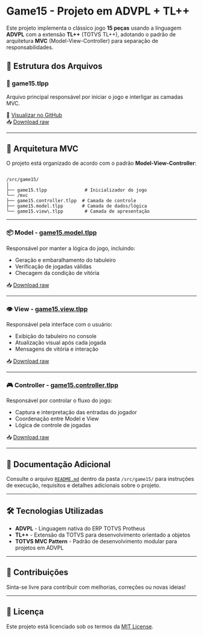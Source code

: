 
# Game15 - Projeto em ADVPL + TL++

Este projeto implementa o clássico jogo **15 peças** usando a linguagem **ADVPL** com a extensão **TL++** (TOTVS TL++), adotando o padrão de arquitetura **MVC** (Model-View-Controller) para separação de responsabilidades.

## 📁 Estrutura dos Arquivos

### 🔁 game15.tlpp
Arquivo principal responsável por iniciar o jogo e interligar as camadas MVC.

📄 [Visualizar no GitHub](https://github.com/naldodj/naldodj-advpl-tlpp-games/blob/main/src/game15/game15.tlpp)  
📥 [Download raw](https://raw.githubusercontent.com/naldodj/naldodj-advpl-tlpp-games/refs/heads/main/src/game15/game15.tlpp)

---

## 🧠 Arquitetura MVC

O projeto está organizado de acordo com o padrão **Model-View-Controller**:

```

/src/game15/
│
├── game15.tlpp              # Inicializador do jogo
└── /mvc
├── game15.controller.tlpp  # Camada de controle
├── game15.model.tlpp       # Camada de dados/lógica
└── game15.view\.tlpp        # Camada de apresentação

```

---

### 📦 Model - [game15.model.tlpp](https://github.com/naldodj/naldodj-advpl-tlpp-games/blob/main/src/game15/mvc/game15.model.tlpp)

Responsável por manter a lógica do jogo, incluindo:

- Geração e embaralhamento do tabuleiro
- Verificação de jogadas válidas
- Checagem da condição de vitória

📥 [Download raw](https://raw.githubusercontent.com/naldodj/naldodj-advpl-tlpp-games/refs/heads/main/src/game15/mvc/game15.model.tlpp)

---

### 👁 View - [game15.view.tlpp](https://github.com/naldodj/naldodj-advpl-tlpp-games/blob/main/src/game15/mvc/game15.view.tlpp)

Responsável pela interface com o usuário:

- Exibição do tabuleiro no console
- Atualização visual após cada jogada
- Mensagens de vitória e interação

📥 [Download raw](https://raw.githubusercontent.com/naldodj/naldodj-advpl-tlpp-games/refs/heads/main/src/game15/mvc/game15.view.tlpp)

---

### 🎮 Controller - [game15.controller.tlpp](https://github.com/naldodj/naldodj-advpl-tlpp-games/blob/main/src/game15/mvc/game15.controller.tlpp)

Responsável por controlar o fluxo do jogo:

- Captura e interpretação das entradas do jogador
- Coordenação entre Model e View
- Lógica de controle de jogadas

📥 [Download raw](https://raw.githubusercontent.com/naldodj/naldodj-advpl-tlpp-games/refs/heads/main/src/game15/mvc/game15.controller.tlpp)

---

## 📖 Documentação Adicional

Consulte o arquivo [`README.md`](https://github.com/naldodj/naldodj-advpl-tlpp-games/blob/main/src/game15/README.md) dentro da pasta `/src/game15/` para instruções de execução, requisitos e detalhes adicionais sobre o projeto.

---

## 🛠 Tecnologias Utilizadas

- **ADVPL** - Linguagem nativa do ERP TOTVS Protheus
- **TL++** - Extensão da TOTVS para desenvolvimento orientado a objetos
- **TOTVS MVC Pattern** - Padrão de desenvolvimento modular para projetos em ADVPL

---

## 🤝 Contribuições

Sinta-se livre para contribuir com melhorias, correções ou novas ideias!

---

## 📄 Licença

Este projeto está licenciado sob os termos da [MIT License](https://opensource.org/licenses/MIT).
